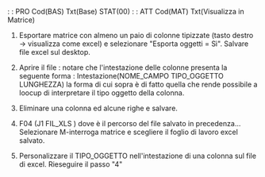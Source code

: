 :  : PRO Cod(BAS) Txt(Base) STAT(00)
 :  : ATT Cod(MAT) Txt(Visualizza in Matrice)
01. Esportare matrice con almeno un paio di colonne tipizzate (tasto destro -> visualizza come excel) e selezionare "Esporta oggetti = Sì". Salvare file excel sul desktop.

02. Aprire il file :  notare che l'intestazione delle colonne presenta la seguente forma : 
Intestazione(NOME_CAMPO TIPO_OGGETTO LUNGHEZZA)
la forma di cui sopra è di fatto quella che rende possibile a loocup di interpretare
il tipo oggetto della colonna.

03. Eliminare una colonna ed alcune righe e salvare.

04. F04 (J1 FIL_XLS ) dove  è il percorso del file salvato in precedenza...
Selezionare M-interroga matrice e scegliere il foglio di lavoro excel salvato.

05. Personalizzare il TIPO_OGGETTO nell'intestazione di una colonna sul file di excel.
Rieseguire il passo "4"
